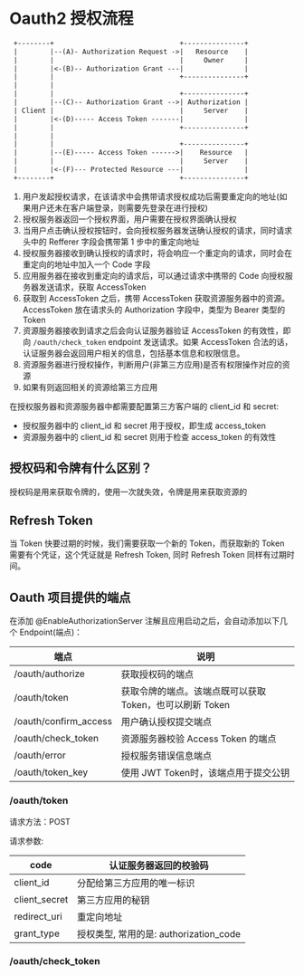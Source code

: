 # Oauth2 授权流程

```txt
 +--------+                               +---------------+
 |        |--(A)- Authorization Request ->|   Resource    |
 |        |                               |     Owner     |
 |        |<-(B)-- Authorization Grant ---|               |
 |        |                               +---------------+
 |        |
 |        |                               +---------------+
 |        |--(C)-- Authorization Grant -->| Authorization |
 | Client |                               |     Server    |
 |        |<-(D)----- Access Token -------|               |
 |        |                               +---------------+
 |        |
 |        |                               +---------------+
 |        |--(E)----- Access Token ------>|    Resource   |
 |        |                               |     Server    |
 |        |<-(F)--- Protected Resource ---|               |
 +--------+                               +---------------+
```

1. 用户发起授权请求，在该请求中会携带请求授权成功后需要重定向的地址(如果用户还未在客户端登录，则需要先登录在进行授权)
2. 授权服务器返回一个授权界面，用户需要在授权界面确认授权
3. 当用户点击确认授权按钮时，会向授权服务器发送确认授权的请求，同时请求头中的 Refferer 字段会携带第 1 步中的重定向地址
4. 授权服务器接收到确认授权的请求时，将会响应一个重定向的请求，同时会在重定向的地址中加入一个 Code 字段
5. 应用服务器在接收到重定向的请求后，可以通过请求中携带的 Code 向授权服务器发送请求，获取 AccessToken
5. 获取到 AccessToken 之后，携带 AccessToken 获取资源服务器中的资源。AccessToken 放在请求头的 Authorization 字段中，类型为 Bearer 类型的 Token
5. 资源服务器接收到请求之后会向认证服务器验证 AccessToken 的有效性，即向 `/oauth/check_token` endpoint 发送请求。如果 AccessToken 合法的话，认证服务器会返回用户相关的信息，包括基本信息和权限信息。
5. 资源服务器进行授权操作，判断用户(非第三方应用)是否有权限操作对应的资源
5. 如果有则返回相关的资源给第三方应用

在授权服务器和资源服务器中都需要配置第三方客户端的 client_id 和 secret:

- 授权服务器中的 client_id 和 secret 用于授权，即生成 access_token
- 资源服务器中的 client_id 和 secret 则用于检查 access_token 的有效性

## 授权码和令牌有什么区别？

授权码是用来获取令牌的，使用一次就失效，令牌是用来获取资源的

## Refresh Token

当 Token 快要过期的时候，我们需要获取一个新的 Token，而获取新的 Token 需要有个凭证，这个凭证就是 Refresh Token, 同时 Refresh Token 同样有过期时间。

## Oauth 项目提供的端点

在添加 @EnableAuthorizationServer 注解且应用启动之后，会自动添加以下几个 Endpoint(端点)：

| 端点                  | 说明                                                     |
| --------------------- | -------------------------------------------------------- |
| /oauth/authorize      | 获取授权码的端点                                         |
| /oauth/token          | 获取令牌的端点。该端点既可以获取 Token，也可以刷新 Token |
| /oauth/confirm_access | 用户确认授权提交端点                                     |
| /oauth/check_token    | 资源服务器校验 Access Token 的端点                       |
| /oauth/error          | 授权服务错误信息端点                                     |
| /oauth/token_key      | 使用 JWT Token时，该端点用于提交公钥                     |

### /oauth/token

请求方法：POST

请求参数:

| code          | 认证服务器返回的校验码                 |
| ------------- | -------------------------------------- |
| client_id     | 分配给第三方应用的唯一标识             |
| client_secret | 第三方应用的秘钥                       |
| redirect_uri  | 重定向地址                             |
| grant_type    | 授权类型, 常用的是: authorization_code |

### /oauth/check_token
